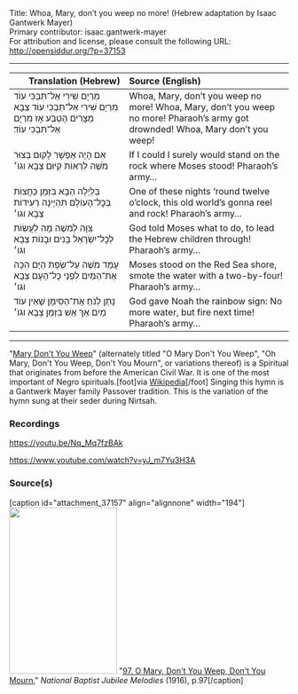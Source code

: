 <html>
<head></head>
<body>
Title: Whoa, Mary, don’t you weep no more! (Hebrew adaptation by Isaac Gantwerk Mayer)<br />
Primary contributor: isaac.gantwerk-mayer<br />
For attribution and license, please consult the following URL: <a href="http://opensiddur.org/?p=37153">http://opensiddur.org/?p=37153</a>
<p />
<hr />

<table style="margin-left: auto;margin-right: auto;" class="draggable">
<thead><tr><th id="x" style="text-align: right;">Translation (Hebrew)</th><th style="text-align: left;">Source (English)</th></tr></thead>
<tbody>
<tr><td style="vertical-align:top;">
<div class="liturgy" lang="he">
מִרְיָם שִׁירִי אַל־תִּבְכִּי עוֹד
מִרְיָם שִׁירִי אַל־תִּבְכִּי עוֹד
צְבָא מְצָרִים הֻטְבַּע
אָז מִרְיָם אַל־תִּבְכִּי עוֹד׃
</span></div></td>
 
<td style="vertical-align:top;">
<div class="english" lang="en">
Whoa, Mary, don’t you weep no more!
Whoa, Mary, don’t you weep no more!
Pharaoh’s army got drownded!
Whoa, Mary don’t you weep!
</div></td></tr>


<tr><td style="vertical-align:top;">
<div class="liturgy" lang="he">
אִם הָיָה אֶפְשָׁר לָקוּם
בְּצוּר מֹשֶׁה לִרְאוֹת קִיּוּם
צְבָא וגו׳
</span></div></td>
 
<td style="vertical-align:top;">
<div class="english" lang="en">
If I could I surely would
stand on the rock where Moses stood!
Pharaoh’s army…
</div></td></tr>


<tr><td style="vertical-align:top;">
<div class="liturgy" lang="he">
בַּלַּיְלָה הַבָּא בִּזְמַן כַּחֲצוֹת
בְּכׇל־הָעוֹלָם תִּהְיֶינָה רְעִידוֹת
צְבָא וגו׳
</span></div></td>
 
<td style="vertical-align:top;">
<div class="english" lang="en">
One of these nights ‘round twelve o’clock,  
this old world’s gonna reel and rock!
Pharaoh’s army…
</div></td></tr>


<tr><td style="vertical-align:top;">
<div class="liturgy" lang="he">
צִוָּה לְמשֶׁה מָה לַעֲשׂוֹת
לְכׇל־יִשְׂרָאֵל בָּנִים וּבָנוֹת 
צְבָא וגו׳
</span></div></td>
 
<td style="vertical-align:top;">
<div class="english" lang="en">
God told Moses what to do,
to lead the Hebrew children through!
Pharaoh’s army…
</div></td></tr>


<tr><td style="vertical-align:top;">
<div class="liturgy" lang="he">
עָמַד מֹשֶׁה עַל־שְׂפַת הַיָּם
הִכָּה אֶת־הַמַּיִם לִפְנֵי כׇל־הָעָם
צְבָא וגו׳
</span></div></td>
 
<td style="vertical-align:top;">
<div class="english" lang="en">
Moses stood on the Red Sea shore,
smote the water with a two-by-four!
Pharaoh’s army…
</div></td></tr>


<tr><td style="vertical-align:top;">
<div class="liturgy" lang="he">
נָתַן לְנֹחַ אֶת־הַסִּימָן
שֶׁאֵין עוֹד מַיִם אַךְ אֵשׁ בִּזְמַן
צְבָא וגו׳
</span></div></td>
 
<td style="vertical-align:top;">
<div class="english" lang="en">
God gave Noah the rainbow sign:
No more water, but fire next time!
Pharaoh’s army…
</div></td></tr>
</tbody></table>

<hr />



"<a href="https://hymnary.org/text/some_of_these_mornings_bright_and_fair?extended=true#instances">Mary Don't You Weep</a>" (alternately titled "O Mary Don't You Weep", "Oh Mary, Don't You Weep, Don't You Mourn", or variations thereof) is a Spiritual that originates from before the American Civil War. It is one of the most important of Negro spirituals.[foot]via <a href="https://en.wikipedia.org/wiki/Mary_Don%27t_You_Weep">Wikipedia</a>[/foot] Singing this hymn is a Gantwerk Mayer family Passover tradition. This is the variation of the hymn sung at their seder during Nirtsah. 

<h3>Recordings</h3>

https://youtu.be/Nq_Mq7fzBAk

https://www.youtube.com/watch?v=yJ_m7Yu3H3A


<h3>Source(s)</h3>

[caption id="attachment_37157" align="alignnone" width="194"]<a href="https://opensiddur.org/wp-content/uploads/2021/05/009695.jpg"><img src="https://opensiddur.org/wp-content/uploads/2021/05/009695-194x300.jpg" alt="" width="194" height="300" class="size-medium wp-image-37157" /></a> "<a href="https://hymnary.org/hymn/NJM1916/97">97. O Mary, Don't You Weep, Don't You Mourn</a>," <em>National Baptist Jubilee Melodies</em> (1916), p.97[/caption]

&nbsp;
</body>
</html>
